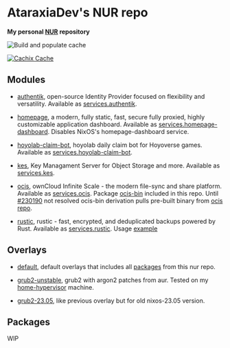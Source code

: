 # AtaraxiaDev's NUR repo

**My personal [NUR](https://github.com/nix-community/NUR) repository**

![Build and populate cache](https://github.com/AtaraxiaSjel/nur/workflows/Build%20and%20populate%20cache/badge.svg)

[![Cachix Cache](https://img.shields.io/badge/cachix-ataraxiadev--foss-blue.svg)](https://ataraxiadev-foss.cachix.org)

## Modules

* [authentik](https://goauthentik.io/), open-source Identity Provider focused on flexibility and versatility. Available as [services.authentik](modules/authentik.nix).

* [homepage](https://goauthentik.io/), a modern, fully static, fast, secure fully proxied, highly customizable application dashboard. Available as [services.homepage-dashboard](modules/homepage.nix).
Disables NixOS's homepage-dashboard service.

* [hoyolab-claim-bot](https://goauthentik.io/), hoyolab daily claim bot for Hoyoverse games. Available as [services.hoyolab-claim-bot](modules/hoyolab.nix).

* [kes](https://github.com/minio/kes), Key Managament Server for Object Storage and more. Available as [services.kes](modules/kes.nix).

* [ocis](https://owncloud.dev/ocis/), ownCloud Infinite Scale - the modern file-sync and share platform. Available as [services.ocis](modules/ocis.nix).
Package [ocis-bin](pkgs/ocis-bin/) included in this repo. Until [#230190](https://github.com/NixOS/nixpkgs/issues/230190) not resolved ocis-bin derivation pulls pre-built binary from [ocis repo](https://github.com/owncloud/ocis).

* [rustic](https://github.com/rustic-rs/rustic), rustic - fast, encrypted, and deduplicated backups powered by Rust. Available as [services.rustic](modules/rustic.nix).
Usage [example](https://github.com/AtaraxiaSjel/nixos-config/tree/master/machines/Home-Hypervisor/backups.nix)

## Overlays

* [default](overlays/default.nix), default overlays that includes all [packages](pkgs/) from this nur repo.

* [grub2-unstable](overlays/grub2-unstable/), grub2 with argon2 patches from aur. Tested on my [home-hypervisor](https://github.com/AtaraxiaSjel/nixos-config/tree/master/machines/Home-Hypervisor) machine.

* [grub2-23.05](overlays/grub2-23.05/), like previous overlay but for old nixos-23.05 version.

## Packages

WIP